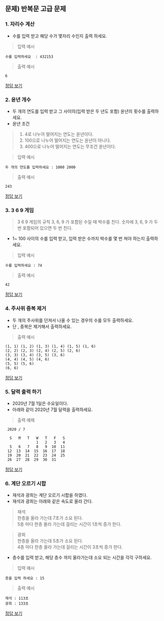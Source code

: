 ## 문제) 반복문 고급 문제

### 1. 자리수 계산 

* 수를 입력 받고 해당 수가 몇자리 수인지 출력 하세요. 

> 입력 예시 

```
수를 입력하세요  : 432153
``` 


> 출력 예시

```
6
``` 

[정답 보기](Quiz02_1.java)

### 2. 윤년 개수
* 두 개의 연도를 입력 받고 그 사이의(입력 받은 두 년도 포함) 윤년의 횟수를 출력하세요. 
* 윤년 조건  
> 1. 4로 나누어 떨어지는 연도는 윤년이다.  
> 2. 100으로 나누어 떨어지는 연도는 윤년이 아니다.   
> 3. 400으로 나누어 떨어지는 연도는 무조건 윤년이다.    
  
> 입력 예시 

```
두 개의 연도를 입력하세요 : 1000 2000
``` 

> 출력 예시

```
243
``` 
[정답 보기](Quiz02_2.java)

### 3. 3 6 9 게임
> 3 6 9 게임의 규칙
> 3, 6, 9 가 포함된 수일 때 박수를 친다.
> 숫자에 3, 6, 9 가 두 번 포함되어 있으면 두 번 친다. 

* 1~ 100 사이의 수를 입력 받고, 입력 받은 수까지 박수를 몇 번 쳐야 하는지 출력하세요. 

> 입력 예시 

```
수를 입력하세요 : 74
``` 

> 출력 예시

```
42
``` 
[정답 보기](Quiz02_3.java)

### 4. 주사위 중복 제거
* 두 개의 주사위를 던져서 나올 수 있는 경우의 수를 모두 출력하세요.
* 단 , 중복은 제거해서 출력하세요. 

> 출력 예시

```
(1, 1) (1, 2) (1, 3) (1, 4) (1, 5) (1, 6) 
(2, 2) (2, 3) (2, 4) (2, 5) (2, 6) 
(3, 3) (3, 4) (3, 5) (3, 6) 
(4, 4) (4, 5) (4, 6) 
(5, 5) (5, 6) 
(6, 6) 
```

[정답 보기](Quiz02_4.java)


### 5. 달력 출력 하기 

* 2020년 7월 1일은 수요일이다. 
* 아래와 같이 2020년 7월 달력을 출력하세요. 
> 출력 예제 

```
 2020 / 7 

  S   M   T   W   T   F   S 
              1   2   3   4 
  5   6   7   8   9  10  11 
 12  13  14  15  16  17  18 
 19  20  21  22  23  24  25 
 26  27  28  29  30  31
```
[정답 보기](Quiz02_5.java)

### 6. 계단 오르기 시합
* 재석과 광희는 계단 오르기 시합을 하였다. 
* 재석과 광희는 아래와 같은 속도로 올라 간다.   

> 재석  
>  한층을 올라 가는데 7초가 소요 된다.  
>  5층 마다 한층 올라 가는데 걸리는 시간이 1초씩 증가 한다. 

> 광희  
>  한층을 올라 가는데 5초가 소요 된다.  
>  4층 마다 한층 올라 가는데 걸리는 시간이 3초씩 증가 한다. 

* 층수를 입력 받고, 해당 층수 까지 올라가는데 소요 되는 시간을 각각 구하세요.  

> 입력 예시 

```
층을 입력 하세요 : 15
``` 

> 출력 예시

```
재석 : 113초
광희 : 133초
``` 

[정답 보기](Quiz02_6.java)